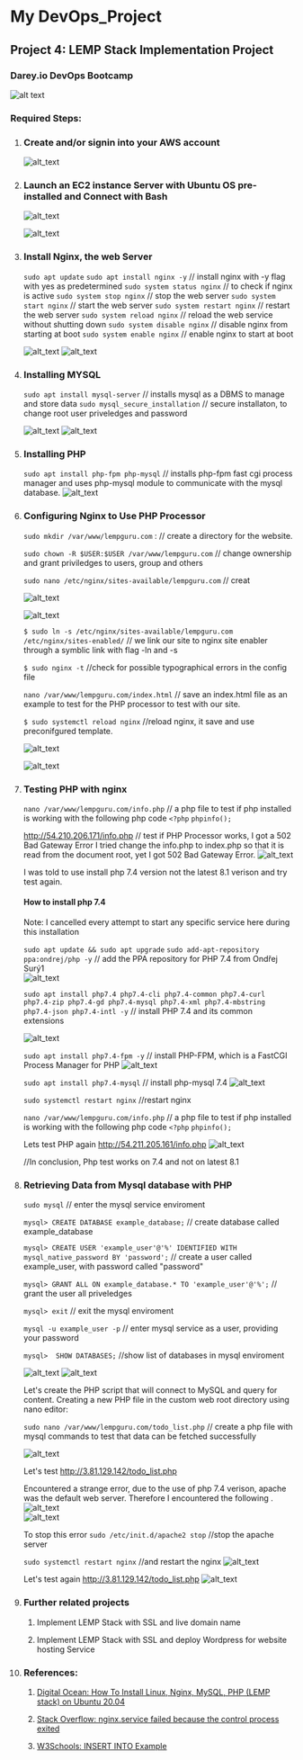# My DevOps_Project 

## Project 4: LEMP Stack Implementation Project

### Darey.io DevOps Bootcamp

![alt text](./img/00.lemp.png)

### Required Steps:
1. ### Create and/or signin into your AWS account

   ![alt_text](./img/1a.signin.png)


2. ### Launch an EC2 instance Server with Ubuntu OS pre-installed and Connect with Bash

   ![alt_text](./img/2a.lemp_inst.png)

   ![alt_text](./img/2b.connect.png)


3. ### Install Nginx, the web Server

   ```sudo apt update```
   ```sudo apt install nginx -y```    // install nginx with -y flag with yes as predetermined 
   ```sudo system status nginx```     // to check if nginx is active
   ```sudo system stop nginx```       // stop the web server
   ```sudo system start nginx```      // start the web server
   ```sudo system restart nginx```    // restart the web server
   ```sudo system reload nginx```     // reload the web service without shutting down
   ```sudo system disable nginx```    // disable nginx from starting at boot
   ```sudo system enable nginx```     // enable nginx to start at boot

   ![alt_text](./img/3a.nginx_active.png)
   ![alt_text](./img/3b.nginx.png)

    
4. ### Installing MYSQL

   ```sudo apt install mysql-server```    // installs mysql as a DBMS to manage and store data
   ```sudo mysql_secure_installation```  // secure installaton, to change root user priveledges and password
    
   ![alt_text](./img/4a.mysql.png)
   ![alt_text](./img/4b.mysqlrootuser.png)

    




5. ### Installing PHP
   ```sudo apt install php-fpm php-mysql```  // installs php-fpm fast cgi process manager and uses php-mysql module to communicate with the mysql database.
   ![alt_text](./img/5a.phpinstall.png)


6.  ### Configuring Nginx to Use PHP Processor

    ```sudo mkdir /var/www/lempguru.com``` :              // create a directory for the website.

    ```sudo chown -R $USER:$USER /var/www/lempguru.com```    // change ownership and grant priviledges to users, group and others

    ```sudo nano /etc/nginx/sites-available/lempguru.com```   // creat

    ![alt_text](./img/6a.mkdir.png)

    ![alt_text](./img/6b.doc_root.png)


    ```$ sudo ln -s /etc/nginx/sites-available/lempguru.com /etc/nginx/sites-enabled/```   // we link our site to nginx site enabler through a symblic link with flag -ln and -s 

    ```$ sudo nginx -t```            //check for possible typographical  errors in the config file

    ```nano /var/www/lempguru.com/index.html```    // save an index.html file as an example to test for the PHP processor to test with our site.

    

    ```$ sudo systemctl reload nginx```    //reload nginx, it save and use  preconifgured template.


    ![alt_text](./img/6c.syntax_ok.png)   

    ![alt_text](./img/6d.lempworks.png)


7. ### Testing PHP with nginx

    ```nano /var/www/lempguru.com/info.php```  // a php file to test if php installed is working with the following php code
       ```<?php```
       ```phpinfo();```


    <http://54.210.206.171/info.php>  // test if PHP Processor works, I got a 502 Bad Gateway Error
    I tried change the info.php to index.php so that it is read from the document root, yet I got 502 Bad Gateway Error.
    ![alt_text](./img/7a.badgateway.png)

    I was told to use install php 7.4 version not the latest 8.1 verison and try test again. 

    #### How to install php 7.4
    Note:  I cancelled every attempt to start any specific service here during this installation

    ```sudo apt update && sudo apt upgrade```
    ```sudo add-apt-repository ppa:ondrej/php -y```   // add the PPA repository for PHP 7.4 from Ondřej Surý1  
    ![alt_text](./img/7b.add7.4ppa.png)

    
    ```sudo apt install php7.4 php7.4-cli php7.4-common php7.4-curl php7.4-zip php7.4-gd php7.4-mysql php7.4-xml php7.4-mbstring php7.4-json php7.4-intl -y``` // install PHP 7.4 and its common extensions

    ![alt_text](./img/7c.add7.4cext.png)


    ```sudo apt install php7.4-fpm -y``` // install PHP-FPM, which is a FastCGI Process Manager for PHP
    ![alt_text](./img/7d.add7.4fpm.png)


    ```sudo apt install php7.4-mysql```   // install php-mysql 7.4
    ![alt_text](./img/7e.add7.4mysql.png)


    ```sudo systemctl restart nginx```    //restart nginx


    ```nano /var/www/lempguru.com/info.php```  // a php file to test if php installed is working with the following php code
       ```<?php```
       ```phpinfo();```


    Lets test PHP again
    <http://54.211.205.161/info.php>
    ![alt_text](./img/7f.phptestworks.png)  
    
    //In conclusion, Php test works on 7.4 and not on latest 8.1
    



    

8. ### Retrieving Data from Mysql database with PHP

    ```sudo mysql``` // enter the mysql service enviroment

    ```mysql> CREATE DATABASE example_database;```    // create database called example_database

    ```mysql> CREATE USER 'example_user'@'%' IDENTIFIED WITH mysql_native_password BY 'password';```   // create a user called example_user, with password called "password"

    ```mysql> GRANT ALL ON example_database.* TO 'example_user'@'%';```  // grant the user all priveledges

    ```mysql> exit```        // exit the mysql enviroment


    ```mysql -u example_user -p```     // enter mysql service as a user, providing your password

    ```mysql>  SHOW DATABASES;```      //show list of databases in mysql enviroment

    ![alt_text](./img/8a.example_db.png)
    ![alt_text](./img/8b.example_db.png)



    Let's create the PHP script that will connect to MySQL and query for content. Creating a new PHP file in the custom web root directory using nano editor:

    ```sudo nano /var/www/lempguru.com/todo_list.php```   // create a php file with mysql commands to test that data can be fetched successfully

    ![alt_text](./img/8c.phpsriptmysql.png)

    Let's test <http://3.81.129.142/todo_list.php>

    Encountered  a strange error, due to the use of php 7.4 verison, apache was the default web server. 
    Therefore I encountered the following .
    ![alt_text](./img/8d.error1.png)   
    ![alt_text](./img/8e.error2.png)

    To stop this error
    ```sudo /etc/init.d/apache2 stop```   //stop the apache server 

    ```sudo systemctl restart nginx```    //and restart the nginx
    ![alt_text](./img/8f.stopapacheerror.png)   


    Let's test again
    <http://3.81.129.142/todo_list.php>
    ![alt_text](./img/8g.mysqlphpworks.png)



9. ### Further related projects

   1. Implement LEMP Stack with SSL and live domain name

   2. Implement LEMP Stack with SSL and deploy Wordpress for website hosting Service 

   

9. ### References:

   1.  [Digital Ocean: How To Install Linux, Nginx, MySQL, PHP (LEMP stack) on Ubuntu 20.04](https://www.digitalocean.com/community/tutorials/how-to-install-linux-nginx-mysql-php-lemp-stack-on-ubuntu-20-04)

   2. [Stack Overflow: nginx.service failed because the control process exited](https://stackoverflow.com/a/55164432)

   3. [W3Schools: INSERT INTO Example](https://www.w3schools.com/sql/sql_insert.asp)

